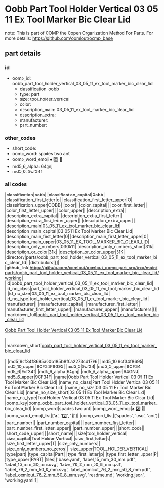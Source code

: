 # Oobb Part Tool Holder Vertical 03 05 11 Ex Tool Marker Bic Clear Lid  

note: This is part of OOMP the Oopen Organization Method For Parts. For more details: https://github.com/oomlout/oomp_base

##  part details





### id
* oomp_id: oobb_part_tool_holder_vertical_03_05_11_ex_tool_marker_bic_clear_lid
  * classification: oobb
  * type: part
  * size: tool_holder_vertical
  * color: 
  * description_main: 03_05_11_ex_tool_marker_bic_clear_lid
  * description_extra: 
  * manufacturer: 
  * part_number: 

### other_codes
* short_code: 
* oomp_word: spades two ant
* oomp_word_emoji :spades: :two: :ant:
* md5_6_alpha: 64gnj
* md5_6: 9cf34f

### all codes 
|classification|oobb|
|classification_capital|Oobb|
|classification_first_letter|o|
|classification_first_letter_upper|O|
|classification_upper|OOBB|
|color||
|color_capital||
|color_first_letter||
|color_first_letter_upper||
|color_upper||
|description_extra||
|description_extra_capital||
|description_extra_first_letter||
|description_extra_first_letter_upper||
|description_extra_upper||
|description_main|03_05_11_ex_tool_marker_bic_clear_lid|
|description_main_capital|03 05.11 Ex Tool Marker Bic Clear Lid|
|description_main_first_letter|0|
|description_main_first_letter_upper|0|
|description_main_upper|03_05_11_EX_TOOL_MARKER_BIC_CLEAR_LID|
|description_only_numbers|030511|
|description_only_numbers_short|31k|
|description_or_color|31k|
|description_or_color_upper|31K|
|directory|parts/oobb_part_tool_holder_vertical_03_05_11_ex_tool_marker_bic_clear_lid|
|distributors|[]|
|github_link|https://github.com/oomlout/oomlout_oomp_part_src/tree/main/parts/oobb_part_tool_holder_vertical_03_05_11_ex_tool_marker_bic_clear_lid/working|
|id|oobb_part_tool_holder_vertical_03_05_11_ex_tool_marker_bic_clear_lid|
|id_no_class|part_tool_holder_vertical_03_05_11_ex_tool_marker_bic_clear_lid|
|id_no_size|03_05_11_ex_tool_marker_bic_clear_lid|
|id_no_type|tool_holder_vertical_03_05_11_ex_tool_marker_bic_clear_lid|
|manufacturer||
|manufacturer_capital||
|manufacturer_first_letter||
|manufacturer_first_letter_upper||
|manufacturer_upper||
|manufacturers|[]|
|markdown_full|[oobb_part_tool_holder_vertical_03_05_11_ex_tool_marker_bic_clear_lid](https://github.com/oomlout/oomlout_oomp_part_src/tree/main/parts/oobb_part_tool_holder_vertical_03_05_11_ex_tool_marker_bic_clear_lid/working)<br>[](https://github.com/oomlout/oomlout_oomp_part_src/tree/main/parts/oobb_part_tool_holder_vertical_03_05_11_ex_tool_marker_bic_clear_lid/working)<br>[Oobb Part Tool Holder Vertical 03 05 11 Ex Tool Marker Bic Clear Lid](https://github.com/oomlout/oomlout_oomp_part_src/tree/main/parts/oobb_part_tool_holder_vertical_03_05_11_ex_tool_marker_bic_clear_lid/working)<br><br>|
|markdown_short|[oobb_part_tool_holder_vertical_03_05_11_ex_tool_marker_bic_clear_lid](https://github.com/oomlout/oomlout_oomp_part_src/tree/main/parts/oobb_part_tool_holder_vertical_03_05_11_ex_tool_marker_bic_clear_lid/working)<br><br>|
|md5|9cf34f8695a00b185b8f0a2273cd1796|
|md5_10|9cf34f8695|
|md5_10_upper|9CF34F8695|
|md5_5|9cf34|
|md5_5_upper|9CF34|
|md5_6|9cf34f|
|md5_6_alpha|64gnj|
|md5_6_alpha_upper|64GNJ|
|md5_6_upper|9CF34F|
|name|Oobb Part Tool Holder Vertical 03 05 11 Ex Tool Marker Bic Clear Lid|
|name_no_class|Part Tool Holder Vertical 03 05 11 Ex Tool Marker Bic Clear Lid|
|name_no_size|03 05 11 Ex Tool Marker Bic Clear Lid|
|name_no_size_short|03 05 11 Ex Tool Marker Bic Clear Lid|
|name_no_type|Tool Holder Vertical 03 05 11 Ex Tool Marker Bic Clear Lid|
|oomp_key|oomp_oobb_part_tool_holder_vertical_03_05_11_ex_tool_marker_bic_clear_lid|
|oomp_word|spades two ant|
|oomp_word_emoji|:spades: :two: :ant:|
|oomp_word_emoji_list|[':spades:', ':two:', ':ant:']|
|oomp_word_list|['spades', 'two', 'ant']|
|part_number||
|part_number_capital||
|part_number_first_letter||
|part_number_first_letter_upper||
|part_number_upper||
|short_code||
|short_code_upper||
|short_name||
|size|tool_holder_vertical|
|size_capital|Tool Holder Vertical|
|size_first_letter|t|
|size_first_letter_upper|T|
|size_only_numbers||
|size_only_numbers_no_zeros||
|size_upper|TOOL_HOLDER_VERTICAL|
|type|part|
|type_capital|Part|
|type_first_letter|p|
|type_first_letter_upper|P|
|type_upper|PART|
|files|['base.yaml', 'label_15_mm_30_mm.pdf', 'label_15_mm_30_mm.svg', 'label_76_2_mm_50_8_mm.pdf', 'label_76_2_mm_50_8_mm.svg', 'label_oomlout_76_2_mm_50_8_mm.pdf', 'label_oomlout_76_2_mm_50_8_mm.svg', 'readme.md', 'working.json', 'working.yaml']|
